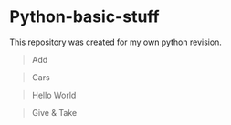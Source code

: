 # Python-basic-stuff
This repository was created for my own python revision.
> Add

> Cars

> Hello World

>Give & Take
